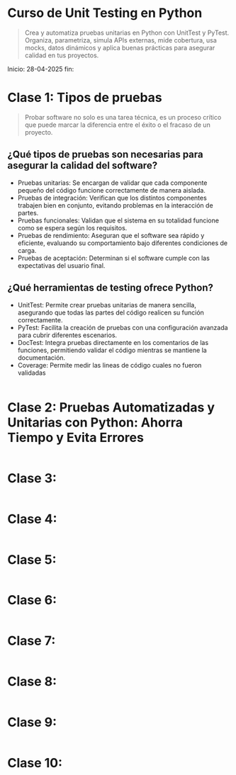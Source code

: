 # Curso de Unit Testing en Python
> Crea y automatiza pruebas unitarias en Python con UnitTest y PyTest. Organiza, parametriza, simula APIs externas, mide cobertura, usa mocks, datos dinámicos y aplica buenas prácticas para asegurar calidad en tus proyectos.

Inicio: 28-04-2025 
fin: 

# Clase 1: Tipos de pruebas 
> Probar software no solo es una tarea técnica, es un proceso crítico que puede marcar la diferencia entre el éxito o el fracaso de un proyecto.

## ¿Qué tipos de pruebas son necesarias para asegurar la calidad del software?
- Pruebas unitarias: Se encargan de validar que cada componente pequeño del código funcione correctamente de manera aislada.
- Pruebas de integración: Verifican que los distintos componentes trabajen bien en conjunto, evitando problemas en la interacción de partes.
- Pruebas funcionales: Validan que el sistema en su totalidad funcione como se espera según los requisitos.
- Pruebas de rendimiento: Aseguran que el software sea rápido y eficiente, evaluando su comportamiento bajo diferentes condiciones de carga.
- Pruebas de aceptación: Determinan si el software cumple con las expectativas del usuario final.


## ¿Qué herramientas de testing ofrece Python?
- UnitTest: Permite crear pruebas unitarias de manera sencilla, asegurando que todas las partes del código realicen su función correctamente.
- PyTest: Facilita la creación de pruebas con una configuración avanzada para cubrir diferentes escenarios.
- DocTest: Integra pruebas directamente en los comentarios de las funciones, permitiendo validar el código mientras se mantiene la documentación.
- Coverage: Permite medir las lineas de código cuales no fueron validadas  
```python

```


# Clase 2: Pruebas Automatizadas y Unitarias con Python: Ahorra Tiempo y Evita Errores
> 
```python

```


# Clase 3: 
> 
```python


```


# Clase 4: 
> 
```python

```


# Clase 5: 
> 
```python

```


# Clase 6: 
> 
```python

```


# Clase 7: 
> 
```python

```


# Clase 8: 
> 
```python

```

# Clase 9: 
> 
```python

```


# Clase 10: 
> 
```python

```